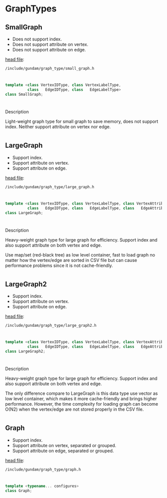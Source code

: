 # GraphTypes

## SmallGraph

* Does not support index.
* Does not support attribute on vertex.
* Does not support attribute on edge.

[head file](/include/gundam/graph_type/small_graph.h): 
```
/include/gundam/graph_type/small_graph.h
```
#
```c++
template <class VertexIDType, class VertexLabelType, 
          class   EdgeIDType, class   EdgeLabelType>
class SmallGraph;
```
#
Description

Light-weight graph type for small graph to save memory, does not support index. Neither support attribute on vertex nor edge.

#

## LargeGraph

* Support index.
* Support attribute on vertex.
* Support attribute on edge.

[head file](/include/gundam/graph_type/large_graph.h): 
```
/include/gundam/graph_type/large_graph.h
```
#
```c++
template <class VertexIDType, class VertexLabelType, class VertexAttributeKeyType, 
          class   EdgeIDType, class   EdgeLabelType, class   EdgeAttributeKeyType>
class LargeGraph;
```

#
Description

Heavy-weight graph type for large graph for efficiency. Support index and also support attribute on both vertex and edge.

Use map/set (red-black tree) as low level container, fast to load graph no matter how the vertex/edge are sorted in CSV file but can cause performance problems since it is not cache-friendly.

#

## LargeGraph2

* Support index.
* Support attribute on vertex.
* Support attribute on edge.

[head file](/include/gundam/graph_type/large_graph2.h): 
```
/include/gundam/graph_type/large_graph2.h
```
#
```c++
template <class VertexIDType, class VertexLabelType, class VertexAttributeKeyType, 
          class   EdgeIDType, class   EdgeLabelType, class   EdgeAttributeKeyType>
class LargeGraph2;
```

#
Description

Heavy-weight graph type for large graph for efficiency. Support index and also support attribute on both vertex and edge.

The only difference compare to LargeGraph is this data type use vector as low level container, which makes it more cache-friendly and brings higher performance. However, the time complexity for loading graph can become O(N2) when the vertex/edge are not stored properly in the CSV file.

#

## Graph

* Support index.
* Support attribute on vertex, separated or grouped.
* Support attribute on edge, separated or grouped.

[head file](/include/gundam/graph_type/graph.h): 
```
/include/gundam/graph_type/graph.h
```
#
```c++
template <typename... configures>
class Graph;
```